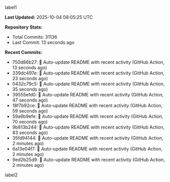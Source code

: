 
label1 
<!-- ACTIVITY_START -->
**Last Updated:** 2025-10-04 08:05:25 UTC

**Repository Stats:**
- Total Commits: 31136
- Last Commit: 13 seconds ago

**Recent Commits:**
- 750d86b27: 🤖 Auto-update README with recent activity (GitHub Action, 13 seconds ago)
- 339dc497e: 🤖 Auto-update README with recent activity (GitHub Action, 23 seconds ago)
- 0432c79c5: 🤖 Auto-update README with recent activity (GitHub Action, 35 seconds ago)
- 39555efd0: 🤖 Auto-update README with recent activity (GitHub Action, 47 seconds ago)
- 18f7b92ce: 🤖 Auto-update README with recent activity (GitHub Action, 59 seconds ago)
- 59a6b9efe: 🤖 Auto-update README with recent activity (GitHub Action, 70 seconds ago)
- 9b813b244: 🤖 Auto-update README with recent activity (GitHub Action, 83 seconds ago)
- 35fd94144: 🤖 Auto-update README with recent activity (GitHub Action, 2 minutes ago)
- 6a13e04f7: 🤖 Auto-update README with recent activity (GitHub Action, 2 minutes ago)
- 9ed2b25d9: 🤖 Auto-update README with recent activity (GitHub Action, 2 minutes ago)
<!-- ACTIVITY_END -->

label2
